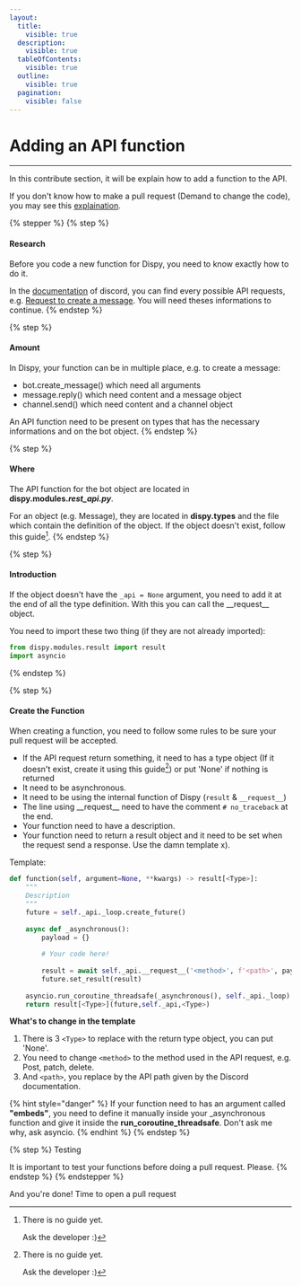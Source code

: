 ```yaml
---
layout:
  title:
    visible: true
  description:
    visible: true
  tableOfContents:
    visible: true
  outline:
    visible: true
  pagination:
    visible: false
---
```


# Adding an API function

***

In this contribute section, it will be explain how to add a function to the API.

If you don't know how to make a pull request (Demand to change the code), you may see this [explaination](./#how-to-make-a-pull-request).

{% stepper %}
{% step %}
#### Research

Before you code a new function for Dispy, you need to know exactly how to do it.

In the [documentation](https://discord.com/developers/docs/intro) of discord, you can find every possible API requests, e.g. [Request to create a message](https://discord.com/developers/docs/resources/message#create-message). You will need theses informations to continue.
{% endstep %}

{% step %}
#### Amount

In Dispy, your function can be in multiple place, e.g. to create a message:

* bot.create\_message() which need all arguments
* message.reply() which need content and a message object
* channel.send() which need content and a channel object

An API function need to be present on types that has the necessary informations and on the bot object.
{% endstep %}

{% step %}
#### Where

The API function for the bot object are located in **dispy.modules.**_**rest\_api.py**_.

For an object (e.g. Message), they are located in **dispy.types** and the file which contain the definition of the object. If the object doesn't exist, follow this guide[^1].
{% endstep %}

{% step %}
#### Introduction

If the object doesn't have the `_api = None` argument, you need to add it at the end of all the type definition. With this you can call the \_\_request\_\_ object.

You need to import these two thing (if they are not already imported):

```python
from dispy.modules.result import result
import asyncio
```
{% endstep %}

{% step %}
#### Create the Function

When creating a function, you need to follow some rules to be sure your pull request will be accepted.

* If the API request return something, it need to has a type object (If it doesn't exist, create it using this guide[^2]) or put 'None' if nothing is returned
* It need to be asynchronous.
* It need to be using the internal function of Dispy (`result` & `__request__`)
* The line using \_\_request\_\_ need to have the comment `# no_traceback` at the end.
* Your function need to have a description.
* Your function need to return a result object and it need to be set when the request send a response. Use the damn template x).

Template:

```python
def function(self, argument=None, **kwargs) -> result[<Type>]:
    """
    Description
    """
    future = self._api._loop.create_future()
    
    async def _asynchronous():
        payload = {}
        
        # Your code here!
        
        result = await self._api.__request__('<method>', f'<path>', payload) # no_traceback
        future.set_result(result)
    
    asyncio.run_coroutine_threadsafe(_asynchronous(), self._api._loop)
    return result[<Type>](future,self._api,<Type>)
```

**What's to change in the template**

1. There is 3 `<Type>` to replace with the return type object, you can put 'None'.
2. You need to change `<method>` to the method used in the API request, e.g. Post, patch, delete.
3. And `<path>`, you replace by the API path given by the Discord documentation.

{% hint style="danger" %}
If your function need to has an argument called **"embeds"**, you need to define it manually inside your \_asynchronous function and give it inside the **run\_coroutine\_threadsafe**. Don't ask me why, ask asyncio.
{% endhint %}
{% endstep %}

{% step %}
Testing

It is important to test your functions before doing a pull request. Please.
{% endstep %}
{% endstepper %}

And you're done! Time to open a pull request

[^1]: There is no guide yet.

    Ask the developer :)

[^2]: There is no guide yet.

    Ask the developer :)
